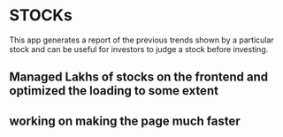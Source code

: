 # STOCKs

This app generates a report of the previous trends shown by a particular stock and can be useful for investors to judge a stock before investing.



<h2>Managed Lakhs of stocks on the frontend and optimized the loading to some extent</h2>
<h2>working on making the page much faster</h2>
